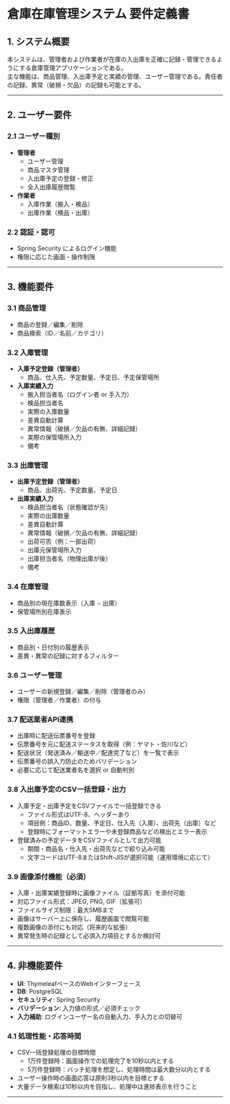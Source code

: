 # 倉庫在庫管理システム 要件定義書

## 1. システム概要
本システムは、管理者および作業者が在庫の入出庫を正確に記録・管理できるようにする倉庫管理アプリケーションである。  
主な機能は、商品管理、入出庫予定と実績の管理、ユーザー管理である。責任者の記録、異常（破損・欠品）の記録も可能とする。

---

## 2. ユーザー要件

### 2.1 ユーザー種別
- **管理者**
  - ユーザー管理
  - 商品マスタ管理
  - 入出庫予定の登録・修正
  - 全入出庫履歴閲覧
- **作業者**
  - 入庫作業（搬入・検品）
  - 出庫作業（検品・出庫）

### 2.2 認証・認可
- Spring Security によるログイン機能
- 権限に応じた画面・操作制限

---

## 3. 機能要件

### 3.1 商品管理
- 商品の登録／編集／削除
- 商品検索（ID／名前／カテゴリ）

### 3.2 入庫管理
- **入庫予定登録（管理者）**
  - 商品、仕入先、予定数量、予定日、予定保管場所
- **入庫実績入力**
  - 搬入担当者名（ログイン者 or 手入力）
  - 検品担当者名
  - 実際の入庫数量
  - 差異自動計算
  - 異常情報（破損／欠品の有無、詳細記録）
  - 実際の保管場所入力
  - 備考

### 3.3 出庫管理
- **出庫予定登録（管理者）**
  - 商品、出荷先、予定数量、予定日
- **出庫実績入力**
  - 検品担当者名（状態確認が先）
  - 実際の出庫数量
  - 差異自動計算
  - 異常情報（破損／欠品の有無、詳細記録）
  - 出荷可否（例：一部出荷）
  - 出庫元保管場所入力
  - 出庫担当者名（物理出庫が後）
  - 備考

### 3.4 在庫管理
- 商品別の現在庫数表示（入庫 − 出庫）
- 保管場所別在庫表示

### 3.5 入出庫履歴
- 商品別・日付別の履歴表示
- 差異・異常の記録に対するフィルター

### 3.6 ユーザー管理
- ユーザーの新規登録／編集／削除（管理者のみ）
- 権限（管理者／作業者）の付与

### 3.7 配送業者API連携
- 出庫時に配送伝票番号を登録
- 伝票番号を元に配送ステータスを取得（例：ヤマト・佐川など）
- 配送状況（発送済み／輸送中／配達完了など）を一覧で表示
- 伝票番号の誤入力防止のためバリデーション
- 必要に応じて配送業者名を選択 or 自動判別

### 3.8 入出庫予定のCSV一括登録・出力
- 入庫予定・出庫予定をCSVファイルで一括登録できる
  - ファイル形式はUTF-8、ヘッダーあり
  - 項目例：商品ID、数量、予定日、仕入先（入庫）、出荷先（出庫）など
  - 登録時にフォーマットエラーや未登録商品などの検出とエラー表示
- 登録済みの予定データをCSVファイルとして出力可能
  - 期間・商品名・仕入先・出荷先などで絞り込み可能
  - 文字コードはUTF-8またはShift-JISが選択可能（運用環境に応じて）

### 3.9 画像添付機能（必須）
- 入庫・出庫実績登録時に画像ファイル（証拠写真）を添付可能
- 対応ファイル形式：JPEG, PNG, GIF（拡張可）
- ファイルサイズ制限：最大5MBまで
- 画像はサーバー上に保存し、履歴画面で閲覧可能
- 複数画像の添付にも対応（将来的な拡張）
- 異常発生時の記録として必須入力項目とするか検討可


---

## 4. 非機能要件
- **UI**: ThymeleafベースのWebインターフェース
- **DB**: PostgreSQL
- **セキュリティ**: Spring Security
- **バリデーション**: 入力値の形式／必須チェック
- **入力補助**: ログインユーザー名の自動入力、手入力との切替可

### 4.1 処理性能・応答時間
- CSV一括登録処理の目標時間
  - 1万件登録時：画面操作での処理完了を10秒以内とする
  - 5万件登録時：バッチ処理を想定し、処理時間は最大数分以内とする
- ユーザー操作時の画面応答は原則3秒以内を目標とする
- 大量データ検索は10秒以内を目指し、処理中は進捗表示を行うこと

---

